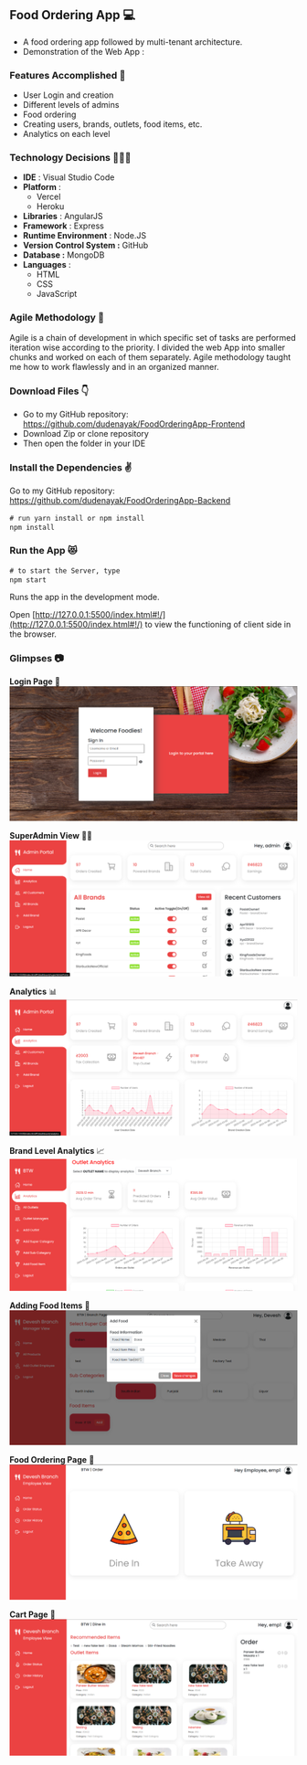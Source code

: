 ## Food Ordering App 💻

* A food ordering app followed by multi-tenant architecture.
* Demonstration of the Web App : 

### Features Accomplished 🤩
* User Login and creation
* Different levels of admins
* Food ordering
* Creating users, brands, outlets, food items, etc.
* Analytics on each level			

### Technology Decisions 👩🏻‍💻
* **IDE** : Visual Studio Code
* **Platform** : 
	 * Vercel
	 * Heroku
* **Libraries** : AngularJS
* **Framework** : Express
* **Runtime Environment** : Node.JS
* **Version Control System :** GitHub
* **Database :** MongoDB
* **Languages** :
	* HTML
	* CSS
	* JavaScript
### Agile Methodology 🏃
Agile is a chain of development in which specific set of tasks are performed iteration wise according to the priority. I divided the web App into smaller chunks and worked on each of them separately. Agile methodology taught me how to work flawlessly and in an organized manner.

### Download Files 👇
* Go to my GitHub repository: https://github.com/dudenayak/FoodOrderingApp-Frontend
* Download Zip or clone repository
* Then open the folder in your IDE 

### Install the Dependencies ✌️

Go to my GitHub repository: https://github.com/dudenayak/FoodOrderingApp-Backend

```shell
# run yarn install or npm install
npm install
```

### Run the App 😻

```shell
# to start the Server, type
npm start
```
Runs the app in the development mode.

Open [http://127.0.0.1:5500/index.html#!/](http://127.0.0.1:5500/index.html#!/) to view the functioning of client side in the browser. 


### Glimpses 📷
 **Login Page** 👋 ![Login Page](img/1.png) 

 **SuperAdmin View** 👨‍💼![Contact Us](img/2.png) 

 **Analytics** 📊  ![Login](img/3.png)

 **Brand Level Analytics** 📈  ![SignUp](img/4.png)

 **Adding Food Items** 🥗  ![SignUp](img/5.png)

 **Food Ordering Page** 🍴  ![SignUp](img/6.png)

 **Cart Page** 🛒  ![SignUp](img/7.png)

 